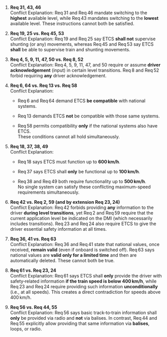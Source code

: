 1. **Req 31, 43, 46**  
    Conflict Explanation: Req 31 and Req 46 mandate switching to the **highest** available level, while Req 43 mandates switching to the **lowest** available level. These instructions cannot both be satisfied.

2. **Req 19, 25 vs. Req 45, 53**  
    Conflict Explanation: Req 19 and Req 25 say ETCS **shall not** supervise shunting (or any) movements, whereas Req 45 and Req 53 say ETCS **shall** be able to supervise train and shunting movements.

3. **Req 4, 5, 9, 11, 47, 50 vs. Req 8, 52**  
    Conflict Explanation: Req 4, 5, 9, 11, 47, and 50 require or assume **driver acknowledgement** (input) in certain level transitions. Req 8 and Req 52 forbid requiring **any** driver acknowledgement.

4. **Req 6, 64 vs. Req 13 vs. Req 58**  
    Conflict Explanation:

   * Req 6 and Req 64 demand ETCS **be compatible** with national systems.

   * Req 13 demands ETCS **not** be compatible with those same systems.

   * Req 58 permits compatibility **only** if the national systems also have ETCS.  
      These conditions cannot all hold simultaneously.

5. **Req 18, 37, 38, 49**  
    Conflict Explanation:

   * Req 18 says ETCS must function up to **600 km/h**.

   * Req 37 says ETCS shall **only** be functional up to **100 km/h**.

   * Req 38 and Req 49 both require functionality up to **500 km/h**.  
      No single system can satisfy these conflicting maximum-speed requirements simultaneously.

6. **Req 42 vs. Req 2, 59 (and by extension Req 23, 24\)**  
    Conflict Explanation: Req 42 forbids providing **any** information to the driver **during level transitions**, yet Req 2 and Req 59 require that the current application level be indicated on the DMI (which necessarily includes transitions). Req 23 and Req 24 also require ETCS to give the driver essential safety information at all times.

7. **Req 36, 41 vs. Req 63**  
    Conflict Explanation: Req 36 and Req 41 state that national values, once received, **remain valid** (even if onboard is switched off). Req 63 says national values are **valid only for a limited time** and then are automatically deleted. These cannot both be true.

8. **Req 61 vs. Req 23, 24**  
    Conflict Explanation: Req 61 says ETCS shall **only** provide the driver with safety‑related information **if the train speed is below 400 km/h**, while Req 23 and Req 24 require providing such information **unconditionally** (i.e., at all speeds). This creates a direct contradiction for speeds above 400 km/h.

9. **Req 56 vs. Req 44, 55**  
    Conflict Explanation: Req 56 says basic track‑to‑train information shall **only** be provided via radio and **not** via balises. In contrast, Req 44 and Req 55 explicitly allow providing that same information via **balises**, loops, or radio.
